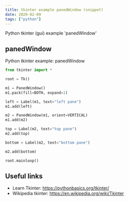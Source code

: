 ```yaml
---
title: tkinter example panedWindow (snippet)
date: 2020-02-09
tags: ["python"]
---
```

Python tkinter (gui) example 'panedWindow'


## panedWindow

Python tkinter example: panedWindow

```python
from tkinter import *

root = Tk()

m1 = PanedWindow()
m1.pack(fill=BOTH, expand=1)

left = Label(m1, text="left pane")
m1.add(left)

m2 = PanedWindow(m1, orient=VERTICAL)
m1.add(m2)

top = Label(m2, text="top pane")
m2.add(top)

bottom = Label(m2, text="bottom pane")

m2.add(bottom)

root.mainloop()

```

## Useful links

- Learn Tkinter: https://pythonbasics.org/tkinter/
- Wikipedia tkinter: https://en.wikipedia.org/wiki/Tkinter
